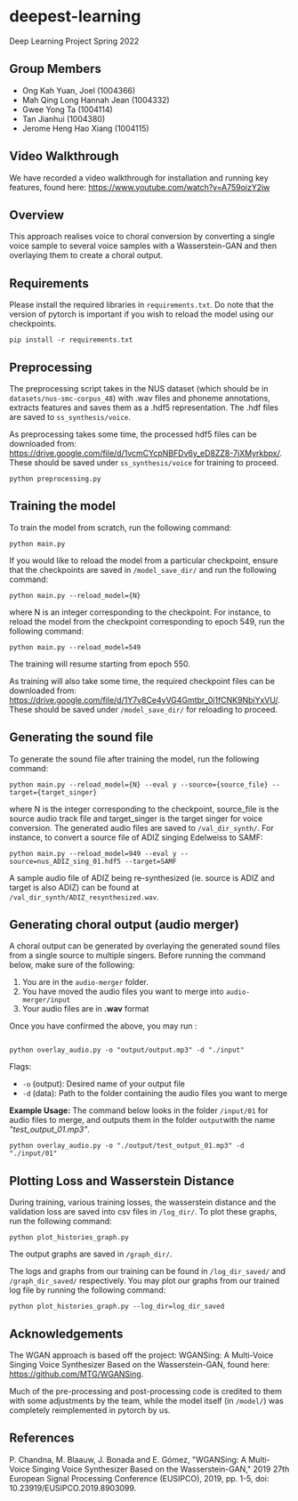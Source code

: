 # deepest-learning
Deep Learning Project Spring 2022

## Group Members
- Ong Kah Yuan, Joel (1004366)
- Mah Qing Long Hannah Jean (1004332)
- Gwee Yong Ta (1004114)
- Tan Jianhui (1004380)
- Jerome Heng Hao Xiang (1004115)

## Video Walkthrough
We have recorded a video walkthrough for installation and running key features, found here: https://www.youtube.com/watch?v=A759oizY2iw

## Overview
This approach realises voice to choral conversion by converting a single voice sample to several voice samples with a Wasserstein-GAN and then overlaying them to create a choral output.

## Requirements
Please install the required libraries in `requirements.txt`. Do note that the version of pytorch is important if you wish to reload the model using our checkpoints. 
```
pip install -r requirements.txt
```

## Preprocessing
The preprocessing script takes in the NUS dataset (which should be in `datasets/nus-smc-corpus_48`) with .wav files and phoneme annotations, extracts features and saves them as a .hdf5 representation. The .hdf files are saved to `ss_synthesis/voice`. 

As preprocessing takes some time, the processed hdf5 files can be downloaded from: https://drive.google.com/file/d/1vcmCYcpNBFDv6y_eD8ZZ8-7jXMyrkbpx/. These should be saved under `ss_synthesis/voice` for training to proceed.
```
python preprocessing.py
```

## Training the model
To train the model from scratch, run the following command:
```
python main.py
```

If you would like to reload the model from a particular checkpoint, ensure that the checkpoints are saved in `/model_save_dir/` and run the following command:
```
python main.py --reload_model={N}
```
where N is an integer corresponding to the checkpoint. For instance, to reload the model from the checkpoint corresponding to epoch 549, run the following command:
```
python main.py --reload_model=549
```
The training will resume starting from epoch 550.

As training will also take some time, the required checkpoint files can be downloaded from: https://drive.google.com/file/d/1Y7v8Ce4yVG4Gmtbr_0j1fCNK9NbiYxVU/. These should be saved under `/model_save_dir/` for reloading to proceed.

## Generating the sound file
To generate the sound file after training the model, run the following command:
```
python main.py --reload_model={N} --eval y --source={source_file} --target={target_singer}
```
where N is the integer corresponding to the checkpoint, source_file is the source audio track file and target_singer is the target singer for voice conversion. The generated audio files are saved to `/val_dir_synth/`.
For instance, to convert a source file of ADIZ singing Edelweiss to SAMF:

```
python main.py --reload_model=949 --eval y --source=nus_ADIZ_sing_01.hdf5 --target=SAMF
```

A sample audio file of ADIZ being re-synthesized (ie. source is ADIZ and target is also ADIZ) can be found at `/val_dir_synth/ADIZ_resynthesized.wav`.

## Generating choral output (audio merger)
A choral output can be generated by overlaying the generated sound files from a single source to multiple singers. Before running the command below, make sure of the following:
1) You are in the `audio-merger` folder.
2) You have moved the audio files you want to merge into `audio-merger/input`
3) Your audio files are in **.wav** format

Once you have confirmed the above, you may run :
```

python overlay_audio.py -o "output/output.mp3" -d "./input"
```
Flags:
- `-o` (output): Desired name of your output file
- `-d` (data): Path to the folder containing the audio files you want to merge

**Example Usage:**
The command below looks in the folder `/input/01` for audio files to merge, and outputs them in the folder `output`with the name *"test_output_01.mp3"*.
```
python overlay_audio.py -o "./output/test_output_01.mp3" -d "./input/01"
```

## Plotting Loss and Wasserstein Distance
During training, various training losses, the wasserstein distance and the validation loss are saved into csv files in `/log_dir/`. To plot these graphs, run the following command:

```
python plot_histories_graph.py
```
The output graphs are saved in `/graph_dir/`. 

The logs and graphs from our training can be found in `/log_dir_saved/` and `/graph_dir_saved/` respectively. You may plot our graphs from our trained log file by running the following command:
```
python plot_histories_graph.py --log_dir=log_dir_saved
```

## Acknowledgements
The WGAN approach is based off the project: WGANSing: A Multi-Voice Singing Voice Synthesizer Based on the Wasserstein-GAN, found here: https://github.com/MTG/WGANSing. 

Much of the pre-processing and post-processing code is credited to them with some adjustments by the team, while the model itself (in `/model/`) was completely reimplemented in pytorch by us.

## References
P. Chandna, M. Blaauw, J. Bonada and E. Gómez, "WGANSing: A Multi-Voice Singing Voice Synthesizer Based on the Wasserstein-GAN," 2019 27th European Signal Processing Conference (EUSIPCO), 2019, pp. 1-5, doi: 10.23919/EUSIPCO.2019.8903099. 